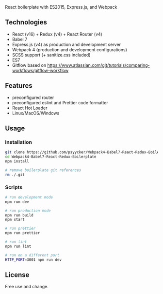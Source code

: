 React boilerplate with ES2015, Express.js, and Webpack


## Technologies

- React (v16) + Redux (v4) + React Router (v4)
- Babel 7
- Express.js (v4) as production and development server
- Webpack 4 (production and development configurations)
- SCSS support (+ sanitize.css included)
- ES7
- Gitflow based on https://www.atlassian.com/git/tutorials/comparing-workflows/gitflow-workflow

## Features
- preconfigured router
- preconfigured eslint and Prettier code formatter
- React Hot Loader
- Linux/MacOS/Windows

## Usage

### Installation
```bash
git clone https://github.com/psyycker/Webpack4-Babel7-React-Redux-Boilerplate.git
cd Webpack4-Babel7-React-Redux-Boilerplate
npm install

# remove boilerplate git references
rm ./.git
```

### Scripts
```bash
# run development mode
npm run dev

# run production mode
npm run build
npm start

# run prettier
npm run prettier

# run lint
npm run lint

# run on a different port
HTTP_PORT=3001 npm run dev
```

## License
Free use and change.
